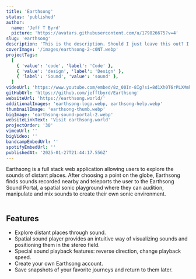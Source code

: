 ```yaml
---
title: 'Earthsong'
status: 'published'
author:
  name: 'Jeff T Byrd'
  picture: 'https://avatars.githubusercontent.com/u/179826675?v=4'
slug: 'earthsong'
description: 'This is the description. Should I just leave this out? I guess it could be a good place for a sub-header, tagline.'
coverImage: '/images/earthsong-2-c0NT.webp'
projectTags:
  [
    { 'value': 'code', 'label': 'Code' },
    { 'value': 'design', 'label': 'Design' },
    { 'label': 'Sound', 'value': 'sound' },
  ]
videoUrl: 'https://www.youtube.com/embed/8z_00In-8Ig?si=8d1Xh0T6rPLXMmk4'
gitHubUrl: 'https://github.com/jefftbyrd/Earthsong'
websiteUrl: 'https://earthsong.world/'
additionalImages: 'earthsong-logo.webp, earthsong-help.webp'
thumbnailImage: 'earthsong-thumb.webp'
bigImage: 'earthsong-sound-portal-2.webp'
websiteLinkText: 'Visit earthsong.world'
projectOrder: '30'
vimeoUrl: ''
bigVideo: ''
bandcampEmbedUrl: ''
spotifyEmbedUrl: ''
publishedAt: '2025-01-27T21:44:17.556Z'
---
```


Earthsong is a full stack web application allowing users to explore the sounds of distant places. After choosing a point on the globe, Earthsong finds sounds recorded nearby and teleports the user to the Earthsong Sound Portal, a spatial sonic playground where they can audition, manipulate and mix sounds to create their own sonic environment.<br><br>

## Features

- Explore distant places through sound.
- Spatial sound player provides an intuitive way of visualizing sounds and positioning them in the stereo field.
- Special sound playback features: reverse direction, change playback speed.
- Create your own Earthsong account.
- Save snapshots of your favorite journeys and return to them later.
